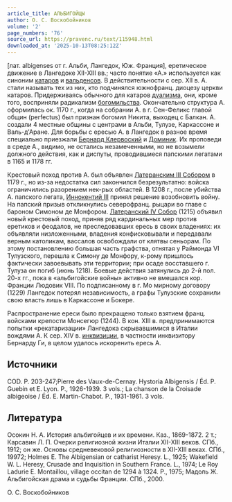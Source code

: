 ```yaml
---
article_title: АЛЬБИГОЙЦЫ
author: О. С. Воскобойников
volume: '2'
page_numbers: '76'
source_url: https://pravenc.ru/text/115948.html
downloaded_at: '2025-10-13T08:25:12Z'
---
```


[лат. albigenses от г. Альби, Лангедок, Юж. Франция], еретическое движение в Лангедоке XII-XIII вв.; часто понятие «А.» используется как синоним [катаров](https://pravenc.ru/text/катаров.html) и [вальденсов](https://pravenc.ru/text/вальденсы.html). В действительности с сер. XII в. А. стали называть тех из них, кто подчинялся южнофранц. диоцезу церкви катаров. Придерживаясь обычного для катаров [дуализма](https://pravenc.ru/text/дуализма.html), они, кроме того, восприняли радикализм [богомильства](https://pravenc.ru/text/богомильства.html). Окончательно структура А. оформилась ок. 1170 г., когда на собрании А. в г. Сен-Феликс главой общин (perfectus) был признан богомил Никита, выходец с Балкан. А. создали 4 местные общины с центрами в Альби, Тулузе, Каркассоне и Валь-д'Аране. Для борьбы с ересью А. в Лангедок в разное время специально приезжали [Бернард Клервоский](<https://pravenc.ru/text/Бернард Клервоский.html>) и [Доминик](https://pravenc.ru/text/Доминик.html). Их проповеди в среде А., видимо, не остались незамеченными, но не возымели должного действия, как и диспуты, проводившиеся папскими легатами в 1165 и 1178 гг.

Крестовый поход против А. был объявлен [Латеранским III Собором](<https://pravenc.ru/text/Латеранским III Собором.html>) в 1179 г., но из-за недостатка сил закончился безрезультатно: войска ограничились разорением нек-рых областей. В 1208 г., после убийства А. папского легата, [Иннокентий III](<https://pravenc.ru/text/Иннокентий III.html>) принял решение возобновить войну. На папский призыв откликнулись северофранц. рыцари во главе с бароном Симоном де Монфором. [Латеранский IV Собор](<https://pravenc.ru/text/Латеранский IV Собор.html>) (1215) объявил новый крестовый поход, приняв ряд кардинальных мер против еретиков и феодалов, не преследовавших ересь в своих владениях: их объявляли низложенными, владения конфисковывали и передавали верным католикам, вассалов освобождали от клятвы сеньорам. По этому постановлению большая часть графства, отнятая у Раймонда VI Тулузского, перешла к Симону де Монфору, к-рому пришлось фактически завоевывать эти территории; при осаде восставшего г. Тулуза он погиб (июнь 1218). Боевые действия затянулись до 2-й пол. 20-х гг., пока в «альбигойские войны» активно не вмешался кор. Франции Людовик VIII. По подписанному в г. Мо мирному договору (1229) Лангедок потерял независимость, а графы Тулузские сохранили свою власть лишь в Каркассоне и Бокере.

Распространение ереси было прекращено только взятием франц. войсками крепости Монсегюр (1244). В кон. XIII в. предпринимаются попытки «рекатаризации» Лангедока скрывавшимися в Италии вождями А. К сер. XIV в. [инквизиции](https://pravenc.ru/text/Инквизиция.html), в частности инквизитору Бернарду Ги, в целом удалось искоренить ересь А.

## Источники

COD. Р. 203-247;Pierre des Vaux-de-Cernay. Hystoria Albigensis / Éd. P. Guebin et E. Lyon. P., 1926-1939. 3 vols.; La chanson de la Croisade albigeoise / Éd. E. Martin-Chabot. P., 1931-1961. 3 vols.

## Литература

Осокин Н. А. История альбигойцев и их времени. Каз., 1869-1872. 2 т.; Карсавин Л. П. Очерки религиозной жизни Италии XII-XIII веков. СПб., 1912; он же. Основы средневековой религиозности в XII-XIII веках. СПб., 19972; Holmes E. The Albigensian or catharist Heresy. L., 1925; Wakefield W. L. Heresy, Crusade and Inquisition in Southern France. L., 1974; Le Roy Ladurie E. Montaillou, village occitan de 1294 à 1324. P., 1975; Мадоль Ж. Альбигойская драма и судьбы Франции. СПб., 2000.

О. С. Воскобойников
